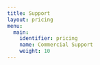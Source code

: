 ```yaml
---
title: Support
layout: pricing
menu:
  main:
    identifier: pricing
    name: Commercial Support
    weight: 10
---
```

